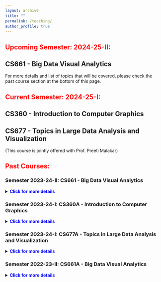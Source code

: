 ```yaml
---
layout: archive
title: ""
permalink: /teaching/
author_profile: true
---
```



## <span style="color:red"> Upcoming Semester: 2024-25-II: </span>

## CS661 - Big Data Visual Analytics

For more details and list of topics that will be covered, please check the past course section at the bottom of this page.

## <span style="color:red"> Current Semester: 2024-25-I: </span>

## CS360 - Introduction to Computer Graphics

## CS677 - Topics in Large Data Analysis and Visualization
(This course is jointly offered with Prof. Preeti Malakar)


## <span style="color:red"> Past Courses: </span>

### Semester 2023-24-II: CS661 - Big Data Visual Analytics

<details>
    <summary><b><span style="color:blue">Click for more details</span></b></summary>

<p>
    <h3>Prerequisites:</h3> 
    Basics of Linear Algebra, Statistics, and Probability theory will be beneficial but not mandatory, knowledge in Programming (C/C++, Python)
</p>

<p>
    <h3>Course Description:</h3> 
    The necessity of visual analytics capabilities for big data is becoming omnipresent due to its significant demand in the current age of data science and analytics. Interactive data visualization techniques enable us to comprehend and explore diverse types of complex data sets efficiently so that patterns and features from the data can be readily identified and studied in detail. As the data grows larger and becomes intricate, it poses significant challenges to manage, curate, and explore such large data sets in a scalable manner. These data sets can come from various scientific simulations as well as from social media, IoT, various sensors, and many other industry and application domains. In this course, we will cover a comprehensive view of data visualization techniques with a specific focus on the techniques that are applicable to big data. We will discuss the theory and foundations of visualization techniques and have hands-on exercises on visualizing different types of data sets using available visualization software and libraries. We will study scientific and information visualization techniques with a focus on data compression, statistical and information theory techniques, and selected high-performance visualization algorithms. Next, we will discuss how modern machine learning and deep learning techniques are adapted for big data visual analytics. Finally, we will learn about exascale visual computing and state-of-the-art in situ analysis techniques and conclude by discussing the future paradigms of the big data visual analytics domain. 
</p>

<p>
    The contents for this course will be based on a few books and research papers from top-tier journals and conferences such as IEEE TVCG, CGF, ACM CHI, IEEE/ACM Supercomputing, IEEE Visualization, EuroVis and EuroGraphics, IEEE Pacific Visualization, IEEE LDAV, EGPGV, etc.
</p>

<p> 
    <h3>(Tentative) Course Contents:</h3> 
    <img style="width:700px" src="/images/CS661_course_contents.png"/>
</p>

<p> 
    <h3>Books, References, and Resources:</h3> 
    1.  Data Visualization: Principles and Practice by Alexandru C. Telea, CRC Press.<br>
    2.  Visualization Analysis and Design by Tamara Munzner, A K Peters Visualization Series, CRC Press.<br>
    3.  The Visualization Handbook edited by Charles D. Hansen and Chris R. Johnson.<br>
    4.  Research papers, articels, and other study materials provided during the class to cover selected topics.<br>
</p>    

</details>

### Semester 2023-24-I: CS360A - Introduction to Computer Graphics

<details>
    <summary><b><span style="color:blue">Click for more details</span></b></summary>


<p>
    <h3>Prerequisites:</h3> 
    Linear Algebra, knowledge in Programming (JavaScript, HTML, CSS)
</p>

<p>
    <h3>Course Description:</h3> 
    Computer graphics is one of the fundamental topics in computer science that deals with generation of images or any kind of visualization in a digital device. The goal of learning computer graphics is to develop a comprehensive understanding of the principles, techniques, and applications of computer-generated imagery in various disciplines. Through this course, the students will learn the fundamental concepts and theories of 2D and 3D graphics algorithms and through several programming assignments they will gain hands on experience on 2D/3D interactive graphics programming. Students will also learn about various rendering paradigms that are used to generate realistic and real-time images. To generate real-time graphics, we will cover GPU shader programming. We will also discuss Ray Tracing techniques that are used to produce realistic graphics by simulating the light transport phenomena. Through this course, students will gain proficiency in graphics programming, enabling them to create and manipulate visual content for a wide range of disciplines, including gaming, animations, visualization, and design.
</p>


<p> 
    <h3>(Tentative) Course Contents:</h3> 
    <img style="width:700px" src="/images/CS360_course_contents.png"/>
</p>

<p> 
    <h3>Books, References, and Resources:</h3> 
    1.  Fundamentals of Computer Graphics, Steve Marschner and Peter Shirley, 4th Ed, CRC Press.<br>
    2.  Interactive Computer Graphics, A Top-Down Approach with WebGL, Edward Angle and Dave Shreiner, 7th Ed, Pearson.<br>
    3.  Realistic Ray Tracing, Peter Shirley and R. Keith Morley, AK Peters.<br>
    4.  Computer Graphics: Principle and Practice, James D. Foley, Andries van Dam, Steven K. Feiner, John Hughes, Morgan McGuire, David F. Sklar, and Kurt Akeley.<br>
    5.  WebGL 2.0 Specification at khronos.org.<br>
    6.  The OpenGL® Shading Language Manual, John Kessenich, Dave Baldwin, and Randi Rost.<br>
</p>

</details>

### Semester 2023-24-I: CS677A - Topics in Large Data Analysis and Visualization

<details>
    <summary><b><span style="color:blue">Click for more details</span></b></summary>

<p>
    <h3>Prerequisites:</h3> 
    Instructor’s consent
</p>

<p>
    <h3>Course Description:</h3> 
    Effective analysis and visualization of large-scale data can help users to comprehend the salient patterns and features in their data quickly. Modern high-resolution scientific simulations produce gigabytes to terabytes of data. Contemporary petaflop machines result in orders of magnitude higher data production rate as compared to data consumption rate. The data generation rate will soon reach exascale. To deal with extreme-scale data, the high performance computing and visualization community has been developing novel scalable data analysis and visualization algorithms. As part of this course, we will study research papers that demonstrate big data analysis and visualization techniques from the last decade or so. This course will also focus on state-of-the-art parallel and high performance data visualization techniques. The contents of this course will be based on research papers from top-tier journals and conferences such as IEEE TVCG, CGF, IEEE/ACM Supercomputing, IEEE Visualization, IEEE TPDS, IJHPCA, IEEE LDAV, EGPGV, EuroVis and EuroGraphics, IEEE Pacific Visualization, etc.
</p>


<p> 
    <h3>(Tentative) Course Contents:</h3> 
    <img style="width:700px" src="/images/CS677_course_contents.png"/>
</p>

<p> 
    <h3>Books, References, and Resources:</h3> 
    1.  In Situ Visualization for Computational Science, Springer International Publishing, 2022.<br>
    2.  High Performance Visualization, Enabling Extreme-Scale Scientific Insight, Edited By E. Wes Bethel, Hank Childs, Charles Hansen, CRC Press, 2012.<br>
    3.  Scientific Visualization: Uncertainty, Multifield, Biomedical, and Scalable Visualization, Editors: Charles D. Hansen, Min Chen, Christopher R. Johnson, Arie E. Kaufman, Hans Hagen, Springer Publications, 2014.<br>
    4.  Contemporary High Performance Computing: From Petascale toward Exascale, Volume Two, Chapman & Hall/CRC, 2015.<br>
    5.  Information Theory Tools for Visualization By Min Chen, Miquel Feixas, Ivan Viola, Anton Bardera, Han-Wei Shen, Mateu Sbert, by A K Peters/CRC Press, 2017.<br>
</p>

</details>


### Semester 2022-23-II: CS661A - Big Data Visual Analytics

<details>
    <summary><b><span style="color:blue">Click for more details</span></b></summary>

<p>
    <h3>Prerequisites:</h3> 
	Basics of Linear Algebra, Statistics, and Probability theory will be beneficial but not mandatory, knowledge in Programming (C/C++, Python)
</p>

<p>
    <h3>Course Description:</h3> 
    The necessity of visual analytics capabilities for big data is becoming omnipresent due to its significant demand in the current age of data science and analytics. Interactive data visualization techniques enable us to comprehend and explore diverse types of complex data sets efficiently so that patterns and features from the data can be readily identified and studied in detail. As the data grows larger and becomes intricate, it poses significant challenges to manage, curate, and explore such large data sets in a scalable manner. These data sets can come from various scientific simulations as well as from social media, IoT, various sensors, and many other industry and application domains. In this course, we will cover a comprehensive view of data visualization techniques with a specific focus on the techniques that are applicable to big data. We will discuss the theory and foundations of visualization techniques and have hands-on exercises on visualizing different types of data sets using available visualization software and libraries. We will study scientific and information visualization techniques with a focus on data compression, statistical and information theory techniques, and selected high-performance visualization algorithms. Next, we will discuss how modern machine learning and deep learning techniques are adapted for big data visual analytics. Finally, we will learn about exascale visual computing and state-of-the-art in situ analysis techniques and conclude by discussing the future paradigms of the big data visual analytics domain. 
</p>

<p>
	The contents for this course will be based on a few books and research papers from top-tier journals and conferences such as IEEE TVCG, CGF, ACM CHI, IEEE/ACM Supercomputing, IEEE Visualization, EuroVis and EuroGraphics, IEEE Pacific Visualization, IEEE LDAV, EGPGV, etc.
</p>

<p> 
    <h3>(Tentative) Course Contents:</h3> 
    <img style="width:700px" src="/images/CS661_course_contents.png"/>
</p>

<p> 
    <h3>Books, References, and Resources:</h3> 
    1.  Data Visualization: Principles and Practice by Alexandru C. Telea, CRC Press.<br>
    2.  Visualization Analysis and Design by Tamara Munzner, A K Peters Visualization Series, CRC Press.<br>
    3.  The Visualization Handbook edited by Charles D. Hansen and Chris R. Johnson.<br>
    4.  Research papers, articels, and other study materials provided during the class to cover selected topics.<br>
</p>	

</details>




